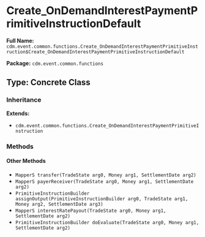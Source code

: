 # Create_OnDemandInterestPaymentPrimitiveInstructionDefault

**Full Name:** `cdm.event.common.functions.Create_OnDemandInterestPaymentPrimitiveInstruction$Create_OnDemandInterestPaymentPrimitiveInstructionDefault`

**Package:** `cdm.event.common.functions`

## Type: Concrete Class

### Inheritance

**Extends:**
- `cdm.event.common.functions.Create_OnDemandInterestPaymentPrimitiveInstruction`

### Methods

#### Other Methods

- `MapperS transfer(TradeState arg0, Money arg1, SettlementDate arg2)`
- `MapperS payerReceiver(TradeState arg0, Money arg1, SettlementDate arg2)`
- `PrimitiveInstructionBuilder assignOutput(PrimitiveInstructionBuilder arg0, TradeState arg1, Money arg2, SettlementDate arg3)`
- `MapperS interestRatePayout(TradeState arg0, Money arg1, SettlementDate arg2)`
- `PrimitiveInstructionBuilder doEvaluate(TradeState arg0, Money arg1, SettlementDate arg2)`

